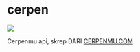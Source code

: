 # cerpen
<img src="https://2.bp.blogspot.com/-CHF7aGH98q4/U5F-5l3y4-I/AAAAAAAAAHU/RonOrgTn1ZI/s1600/133.jpg"></img>

Cerpenmu api, skrep DARI <a href="http://cerpenmu.com/category/">CERPENMU.COM</a>
